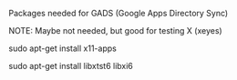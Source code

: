 Packages needed for GADS (Google Apps Directory Sync)


NOTE: Maybe not needed, but good for testing X (xeyes)

sudo apt-get install x11-apps

sudo apt-get install libxtst6 libxi6
